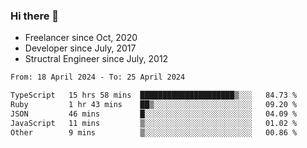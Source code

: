 ### Hi there 👋

- Freelancer since Oct, 2020
- Developer since July, 2017
- Structral Engineer since July, 2012

<!--START_SECTION:waka-->

```txt
From: 18 April 2024 - To: 25 April 2024

TypeScript   15 hrs 58 mins  █████████████████████▒░░░   84.73 %
Ruby         1 hr 43 mins    ██▒░░░░░░░░░░░░░░░░░░░░░░   09.20 %
JSON         46 mins         █░░░░░░░░░░░░░░░░░░░░░░░░   04.09 %
JavaScript   11 mins         ▒░░░░░░░░░░░░░░░░░░░░░░░░   01.02 %
Other        9 mins          ▒░░░░░░░░░░░░░░░░░░░░░░░░   00.86 %
```

<!--END_SECTION:waka-->
